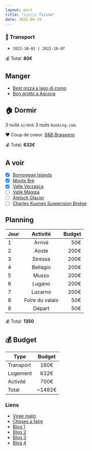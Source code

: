 ```yaml
---
layout: post
title: "🇨🇭🇮🇹 Ticino"
date: 2022-04-19
---
```


### 🚙 Transport

- `2022-10-01 | 2022-10-07`

💰 Total: **80€**

## Manger

- [Best pizza a lago di como](https://goo.gl/maps/q5YsK5S5q7WcXKvL9)
- [Bon grotto a Ascona](https://goo.gl/maps/dwFBAkkBarCQ2VNV9)

## 🏠 Dormir

3 nuits `airbnb` 3 nuits `booking.com`.

❤️  Coup de coeur: [B&B Bragagno](https://goo.gl/maps/bQnxp3P3EYuaF9R87)

💰 Total: **632€**

## A voir

- [x] [Borromean Islands](https://goo.gl/maps/Pjbt9SzAvMcA62yJ6)
- [x] [Monte Bré](https://goo.gl/maps/zTF3whMENkzTAzqc9)
- [x] [Valle Verzasca](https://www.alltrails.com/explore/map/val-verzasca--8)
- [ ] [Valle Maggia](https://www.alltrails.com/trail/switzerland/ticino/valle-del-salto-via-maggia)
- [ ] [Aletsch Glacier](https://goo.gl/maps/TruJZ9hAKKT5uT7z6)
- [ ] [Charles Kuonen Suspension Bridge](https://g.page/suspension-bridge?share)

## Planning

| Jour   |      Activité      |  Budget |
|----------|:-------------:|------:|
| 1 |  Arrivé | 50€ |
| 2 |  Aoste | 200€ |
| 3 |  Stressa | 200€ |
| 4 |  Bellagio | 200€ |
| 5 |  Musso | 200€ |
| 6 |  Lugano | 200€ |
| 7 |  Lucarno | 200€ |
| 8 |  Foire du valais | 50€ |
| 8 |  Départ | 50€ |

💰 Total: **1350**

## 💰 Budget

| Type   |      Budget      |
|----------|:-------------:|
| Transport | 160€ |
| Logement | 632€ |
| Activité | 700€ |
| Total |  ~1492€  |

### Liens

- [Viree malin](https://www.viree-malin.fr/visite-guidee-lac-come-en-francais/)
- [Choses a faire](https://goo.gl/maps/GZbLY6PEpu8NofMW9)
- [Blog 1](https://www.carnetdescapades.com/europe/suisse/visiter-lugano-que-faire.html)
- [Blog 2](https://www.madame-oreille.com/lugano-que-voir-que-faire-1)
- [Blog 3](https://www.royalchill.com/2018/06/22/lac-de-come-et-environs-que-voir-que-faire)
- [Blog 4](https://www.novo-monde.com/tessin-suisse-verzasca-locarno-lugano/)
